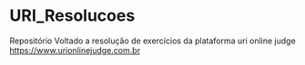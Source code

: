 # URI_Resolucoes
Repositório Voltado a resolução de exercícios da plataforma uri online judge https://www.urionlinejudge.com.br
